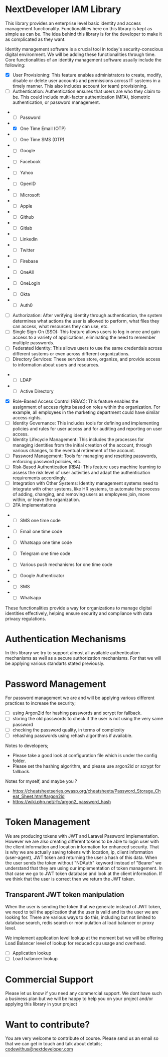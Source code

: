 # NextDeveloper IAM Library
This library provides an enterprise level basic identity and access management functionality. Functionalities here on this library is kept as simple as can be. The idea behind this library is for the developer to make it as complicated as they want.

Identity management software is a crucial tool in today's security-conscious digital environment. We will be adding these functionalities through time. Core functionalities of an identity management software usually include the following:

- [x] User Provisioning: This feature enables administrators to create, modify, disable or delete user accounts and permissions across IT systems in a timely manner. This also includes account (or team) provisioning. 
- [ ] Authentication: Authentication ensures that users are who they claim to be. This could include multi-factor authentication (MFA), biometric authentication, or password management.
- - [ ] Password
- - [x] One Time Email (OTP)
- - [ ] One Time SMS (OTP)
- - [ ] Google
- - [ ] Facebook
- - [ ] Yahoo
- - [ ] OpenID
- - [ ] Microsoft
- - [ ] Apple
- - [ ] Github
- - [ ] Gitlab
- - [ ] Linkedin
- - [ ] Twitter
- - [ ] Firebase
- - [ ] OneAll
- - [ ] OneLogin
- - [ ] Okta
- - [ ] Auth0
- [ ] Authorization: After verifying identity through authentication, the system determines what actions the user is allowed to perform, what files they can access, what resources they can use, etc.
- [ ] Single Sign-On (SSO): This feature allows users to log in once and gain access to a variety of applications, eliminating the need to remember multiple passwords.
- [ ] Federated Identity: This allows users to use the same credentials across different systems or even across different organizations.
- [ ] Directory Services: These services store, organize, and provide access to information about users and resources.
- - [ ] LDAP
- - [ ] Active Directory
- [x] Role-Based Access Control (RBAC): This feature enables the assignment of access rights based on roles within the organization. For example, all employees in the marketing department could have similar access rights.
- [ ] Identity Governance: This includes tools for defining and implementing policies and rules for user access and for auditing and reporting on user access.
- [ ] Identity Lifecycle Management: This includes the processes for managing identities from the initial creation of the account, through various changes, to the eventual retirement of the account.
- [ ] Password Management: Tools for managing and resetting passwords, enforcing password policies, etc.
- [ ] Risk-Based Authentication (RBA): This feature uses machine learning to assess the risk level of user activities and adapt the authentication requirements accordingly.
- [ ] Integration with Other Systems: Identity management systems need to integrate with other systems, like HR systems, to automate the process of adding, changing, and removing users as employees join, move within, or leave the organization.
- [ ] 2FA implementations
- - [ ] SMS one time code
- - [ ] Email one time code 
- - [ ] Whatsapp one time code
- - [ ] Telegram one time code
- - [ ] Various push mechanisms for one time code
- - [ ] Google Authenticator
- - [ ] SMS
- - [ ] Whatsapp

These functionalities provide a way for organizations to manage digital identities effectively, helping ensure security and compliance with data privacy regulations.

# Authentication Mechanisms
In this library we try to support almost all available authentication mechanisms as well as a secure authorization mechanisms. For that we will be applying various standarts stated previously.

# Password Management
For password management we are and will be applying various different practices to increase the security;
- [ ] using Argon2id for hashing passwords and scrypt for fallback.
- [ ] storing the old passwords to check if the user is not using the very same password
- [ ] checking the password quality, in terms of complexity
- [ ] rehashing passwords using rehash algorithms if available.

Notes to developers;
- Please take a good look at configuration file which is under the config folder.
- Please set the hashing algorithm, and please use argon2id or scrypt for fallback.

Notes for myself, and maybe you ?
- https://cheatsheetseries.owasp.org/cheatsheets/Password_Storage_Cheat_Sheet.html#argon2id
- https://wiki.php.net/rfc/argon2_password_hash

# Token Management
We are producing tokens with JWT and Laravel Password implementation. However we are also creating different tokens to be able to login user with the client information and location information for enhanced security. That is why we are actually saving tokens with location, ip, client information (user-agent), JWT token and returning the user a hash of this data. When the user sends the token without "NDAuth" keyword instead of "Bearer" we understand that they are using our implementation of token management. In that case we go to JWT token database and look at the client information. If we think that the user is correct then we return the JWT token.

## Transparent JWT token manipulation
When the user is sending the token that we generate instead of JWT token, we need to tell the application that the user is valid and its the user we are looking for. There are various ways to do this, including but not limited to database search, redis search or monipulation at load balancer or proxy level.

We implement application level lookup at the moment but we will be offering Load Balancer level of lookup for reduced cpu usage and overhead.

- [ ] Application lookup
- [ ] Load balancer lookup

# Commercial Support
Please let us know if you need any commercial support. We dont have such a business plan but we will be happy to help you on your project and/or applying this library in your project

# Want to contribute?
You are very welcome to contribute of course. Please send us an email so that we can get in touch and talk about details;
codewithus@nextdeveloper.com
